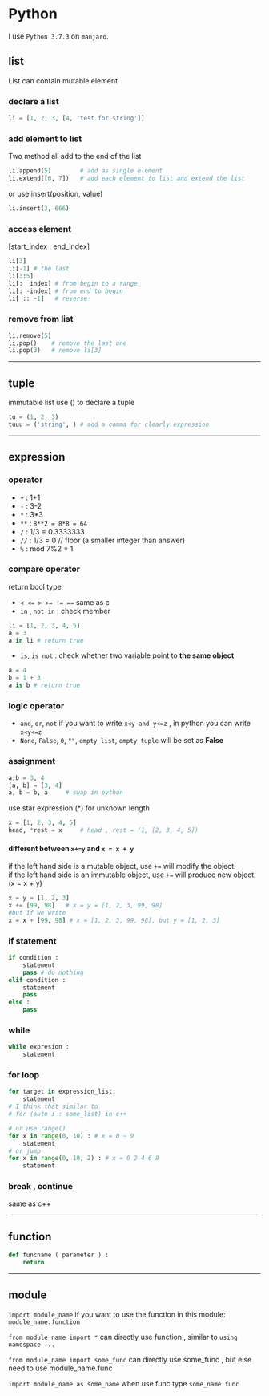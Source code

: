 # Python

I use `Python 3.7.3` on `manjaro`.

## list
List can contain mutable element
### declare a list 
``` python
li = [1, 2, 3, [4, 'test for string']]
```
### add element to list 
Two method all add to the end of the list 
``` python
li.append(5)        # add as single element
li.extend([6, 7])   # add each element to list and extend the list
```
or use insert(position, value)
``` python
li.insert(3, 666)
```
### access element 
[start_index : end_index]
```python
li[3]
li[-1] # the last
li[3:5]
li[:  index] # from begin to a range
li[: -index] # from end to begin
li[ :: -1]   # reverse   
```
### remove from list 
```python
li.remove(5)
li.pop()    # remove the last one 
li.pop(3)   # remove li[3]
```
---
## tuple
immutable list
use () to declare a tuple
```python
tu = (1, 2, 3)
tuuu = ('string', ) # add a comma for clearly expression
```

---
## expression
### operator
+ `+` : 1+1
+ `-` : 3-2
+ `*` : 3*3
+ `**` : ```8**2 = 8*8 = 64```
+ `/` : 1/3 = 0.3333333
+ `//` : 1/3 = 0 // floor (a smaller integer than answer)
+ `%` : mod 7%2 = 1
### compare operator
return bool type 
+ `< <= > >= != ==` same as c
+ `in` , `not in` : check member
``` python
li = [1, 2, 3, 4, 5]
a = 3
a in li # return true
```
+ `is`, `is not` : check whether two variable point to **the same object**
``` python
a = 4
b = 1 + 3
a is b # return true
```
### logic operator
+ `and`, `or`, `not`
if you want to write `x<y and y<=z` , in python you can write `x<y<=z`
+ `None`, `False`, `0`, `""`, `empty list`, `empty tuple` will be set as **False**
### assignment 
``` python
a,b = 3, 4
[a, b] = [3, 4]
a, b = b, a     # swap in python
```
use star expression (*) for unknown length
``` python
x = [1, 2, 3, 4, 5]
head, *rest = x     # head , rest = (1, [2, 3, 4, 5])
```
#### different between `x+=y` and `x = x + y` 
if the left hand side is a mutable object, 
use `+=` will modify the object.\
if the left hand side is an immutable object, 
use `+=` will produce new object.(x = x + y)
``` python
x = y = [1, 2, 3]
x += [99, 98]   # x = y = [1, 2, 3, 99, 98]
#but if we write
x = x + [99, 98] # x = [1, 2, 3, 99, 98], but y = [1, 2, 3]
```
### if statement
``` python
if condition :
    statement
    pass # do nothing
elif condition :
    statement
    pass
else :
    pass
```
### while
``` python
while expresion :
    statement
```
### for loop
``` python
for target in expression_list:
    statement
# I think that similar to
# for (auto i : some_list) in c++

# or use range()
for x in range(0, 10) : # x = 0 ~ 9
    statement
# or jump
for x in range(0, 10, 2) : # x = 0 2 4 6 8
    statement
```
### break , continue 
same as c++

---
## function
``` python
def funcname ( parameter ) :
    return
```

---
## module
```import module_name```
if you want to use the function in this module: ```module_name.function```

``` from module_name import * ``` can directly use function , similar to ```using namespace ...```

```from module_name import some_func``` can directly use some_func , but else need to use module_name.func


```import module_name as some_name``` when use func type ```some_name.func```